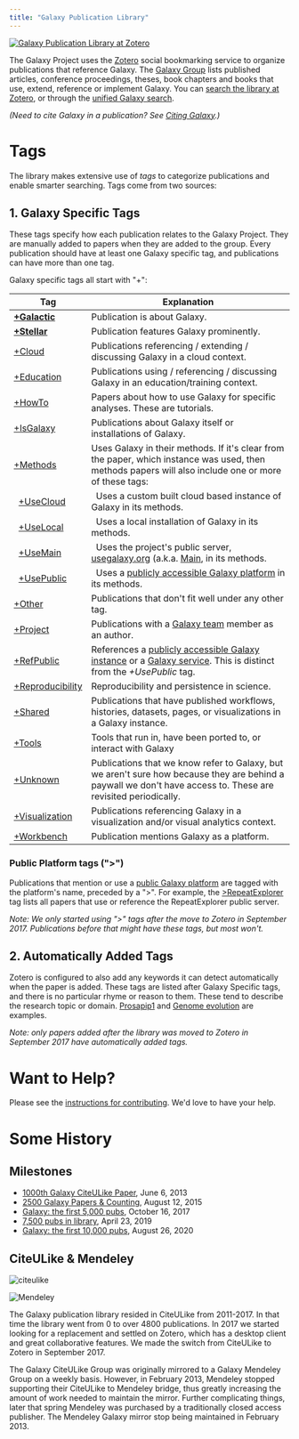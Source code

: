 ```yaml
---
title: "Galaxy Publication Library"
---
```


<div class="float-right">

[![Galaxy Publication Library at Zotero](/src/images/logos/zotero-logo-small-trans.png)](https://www.zotero.org/groups/galaxy)

</div>

The Galaxy Project uses the [Zotero](https://zotero.org/) social bookmarking service to organize publications that reference Galaxy. The [Galaxy Group](https://www.zotero.org/groups/galaxy) lists published articles, conference proceedings, theses, book chapters and books that use, extend, reference or implement Galaxy.  You can [search the library at Zotero](https://www.zotero.org/groups/1732893/galaxy/items), or through the [unified Galaxy search](/src/search/index.md).

*(Need to cite Galaxy in a publication? See [Citing Galaxy](/src/citing-galaxy/index.md).)*

# Tags

The library makes extensive use of *tags* to categorize publications and enable smarter searching.  Tags come from two sources:

## 1. Galaxy Specific Tags

These tags specify how each publication relates to the Galaxy Project.  They are manually added to papers when they are added to the group.  Every publication should have at least one Galaxy specific tag, and publications can have more than one tag.

Galaxy specific tags all start with "+":

| Tag | Explanation |
| --- | --- |
| **[+Galactic](https://www.zotero.org/groups/galaxy/items/tag/+Galactic/)** | Publication is about Galaxy. |
| **[+Stellar](https://www.zotero.org/groups/galaxy/items/tag/+Stellar/)** | Publication features Galaxy prominently. |
| [+Cloud](https://www.zotero.org/groups/galaxy/items/tag/+Cloud/) | Publications referencing / extending / discussing Galaxy in a cloud context. |
| [+Education](https://www.zotero.org/groups/galaxy/items/tag/+Education/) | Publications using / referencing / discussing Galaxy in an education/training  context. |
| [+HowTo](https://www.zotero.org/groups/galaxy/items/tag/+HowTo) | Papers about how to use Galaxy for specific analyses. These are tutorials. |
| [+IsGalaxy](https://www.zotero.org/groups/galaxy/items/tag/+IsGalaxy/) | Publications about Galaxy itself or installations of Galaxy. |
| [+Methods](https://www.zotero.org/groups/galaxy/items/tag/+Methods/) | Uses Galaxy in their methods. If it's clear from the paper, which instance was used, then methods papers will also include one or more of these tags: |
| &nbsp; [+UseCloud](https://www.zotero.org/groups/galaxy/items/tag/+UseCloud/) | &nbsp; Uses a custom built cloud based instance of Galaxy in its methods. |
| &nbsp; [+UseLocal](https://www.zotero.org/groups/galaxy/items/tag/+UseLocal/) | &nbsp; Uses a local installation of Galaxy in its methods. | 
| &nbsp; [+UseMain](https://www.zotero.org/groups/galaxy/items/tag/+UseMain/) | &nbsp; Uses the project's public server, [usegalaxy.org](https://usegalaxy.org/) (a.k.a. [Main](/src/main/index.md), in its methods. |
| &nbsp; [+UsePublic](https://www.zotero.org/groups/galaxy/items/tag/+UsePublic/) | &nbsp; Uses a [publicly accessible Galaxy platform](/src/use/index.md) in its methods. |
| [+Other](https://www.zotero.org/groups/galaxy/items/tag/+Other/) | Publications that don't fit well under any other tag. |
| [+Project](https://www.zotero.org/groups/galaxy/items/tag/+Project/) | Publications with a [Galaxy team](/galaxy-team/) member as an author. |
| [+RefPublic](https://www.zotero.org/groups/galaxy/items/tag/+RefPublic/) | References a [publicly accessible Galaxy instance](/src/use/index.md) or a [Galaxy service](/src/use/index.md).  This is distinct from the *+UsePublic* tag. |
| [+Reproducibility](https://www.zotero.org/groups/galaxy/items/tag/+Reproducibility/) | Reproducibility and persistence in science. |
| [+Shared](https://www.zotero.org/groups/galaxy/items/tag/+Shared/) |  Publications that have published workflows, histories, datasets, pages, or visualizations in a Galaxy instance. |
| [+Tools](https://www.zotero.org/groups/galaxy/items/tag/+Tools/) | Tools that run in, have been ported to, or interact with Galaxy |
| [+Unknown](https://www.zotero.org/groups/galaxy/items/tag/+Unknown/) | Publications that we know refer to Galaxy, but we aren't sure how because they are behind a paywall we don't have access to.  These are revisited periodically. |
| [+Visualization](https://www.zotero.org/groups/galaxy/items/tag/+Visualization/) | Publications referencing Galaxy in a visualization and/or visual analytics context. |
| [+Workbench](https://www.zotero.org/groups/galaxy/items/tag/+Workbench/) | Publication mentions Galaxy as a platform. |

### Public Platform tags (">")

Publications that mention or use a [public Galaxy platform](/src/use/index.md) are tagged with the platform's name, preceded by a ">".  For example, the [>RepeatExplorer](https://www.zotero.org/groups/1732893/galaxy/tags/%3ERepeatExplorer) tag lists all papers that use or reference the RepeatExplorer public server.

*Note: We only started using ">" tags after the move to Zotero in September 2017.  Publications before that might have these tags, but most won't.*


## 2. Automatically Added Tags

Zotero is configured to also add any keywords it can detect automatically when the paper is added.  These tags are listed after Galaxy Specific tags, and there is no particular rhyme or reason to them.  These tend to describe the research topic or domain. [Prosapip1](https://www.zotero.org/groups/1732893/galaxy/tags/Prosapip1) and [Genome evolution](https://www.zotero.org/groups/1732893/galaxy/tags/Genome%20evolution) are examples.

*Note: only papers added after the library was moved to Zotero in September 2017 have automatically added tags.*

# Want to Help?

Please see the [instructions for contributing](/src/publication-library/contribute). We'd love to have your help.

# Some History

## Milestones

* [1000th Galaxy CiteULike Paper](/src/news/galaxy-cite-u-like-paper1000/index.md), June 6, 2013
* [2500 Galaxy Papers & Counting](/src/news/first2500-papers/index.md), August 12, 2015
* [Galaxy: the first 5,000 pubs](/src/blog/2017-10-5000-pubs/index.md), October 16, 2017
* [7,500 pubs in library](https://twitter.com/tnabtaf/status/1121086728293343232), April 23, 2019
* [Galaxy: the first 10,000 pubs](/src/blog/2020-08-10k-pubs/index.md), August 26, 2020

## CiteULike & Mendeley

<div class="float-right">

![citeulike](/src/images/logos/CiteULikeLogo.png)

![Mendeley](/src/images/logos/MendeleyLogo.png)

</div>

The Galaxy publication library resided in CiteULike from 2011-2017.  In that time the library went from 0 to over 4800 publications.  In 2017 we started looking for a replacement and settled on Zotero, which has a desktop client and great collaborative features.  We made the switch from CiteULike to Zotero in September 2017.

The Galaxy CiteULike Group was originally mirrored to a Galaxy Mendeley Group on a weekly basis.  However, in February 2013, Mendeley stopped supporting their CiteULike to Mendeley bridge, thus greatly increasing the amount of work needed to maintain the mirror. Further complicating things, later that spring Mendeley was purchased by a traditionally closed access publisher. The Mendeley Galaxy mirror stop being maintained in February 2013.

